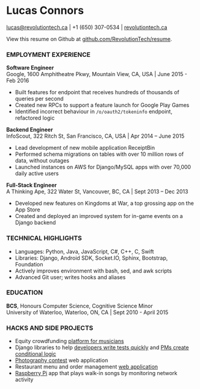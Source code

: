 Lucas Connors
==

lucas@revolutiontech.ca | +1 (650) 307-0534 | [revolutiontech.ca](http://revolutiontech.ca)

View this resume on Github at [github.com/RevolutionTech/resume](http://www.github.com/RevolutionTech/resume).

### EMPLOYMENT EXPERIENCE

**Software Engineer**
<br />Google, 1600 Amphitheatre Pkwy, Mountain View, CA, USA | June 2015 - Feb 2016

- Built features for endpoint that receives hundreds of thousands of queries per second
- Created new RPCs to support a feature launch for Google Play Games
- Identified incorrect behaviour in `/o/oauth2/tokeninfo` endpoint, refactored logic

**Backend Engineer**
<br />InfoScout, 322 Ritch St, San Francisco, CA, USA | Apr 2014 – June 2015

- Lead development of new mobile application ReceiptBin
- Performed schema migrations on tables with over 10 million rows of data, without outages
- Launched instances on AWS for Django/MySQL apps with over 70,000 daily active users

**Full-Stack Engineer**
<br />A Thinking Ape, 322 Water St, Vancouver, BC, CA | Sept 2013 – Dec 2013

- Developed new features on Kingdoms at War, a top grossing app on the App Store
- Created and deployed an improved system for in-game events on a Django backend

### TECHNICAL HIGHLIGHTS

- Languages: Python, Java, JavaScript, C#, C++, C, Swift
- Libraries: Django, Android SDK, Socket.IO, Sphinx, Bootstrap, Foundation
- Actively improves environment with bash, sed, and awk scripts
- Advanced Git user; writes hooks and aliases

### EDUCATION

**BCS**, Honours Computer Science, Cognitive Science Minor
<br />University of Waterloo, Waterloo, ON, CA | Sept 2010 - April 2015

### HACKS AND SIDE PROJECTS

- Equity crowdfunding [platform for musicians](https://github.com/RevolutionTech/perdiem-django)
- Django libraries to help [developers write tests quickly](https://github.com/RevolutionTech/django-pigeon) and [PMs create conditional logic](https://github.com/RevolutionTech/django-conditions)
- [Photography contest](https://github.com/RevolutionTech/flamingo) web application
- Restaurant menu and order management [web application](https://github.com/RevolutionTech/seared-quail)
- [Raspberry Pi](https://github.com/RevolutionTech/hummingbird) app that plays walk-in songs by monitoring network activity
